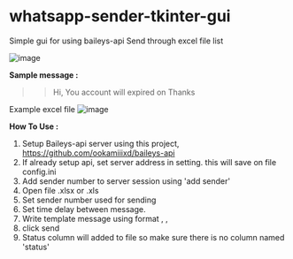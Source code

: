 # whatsapp-sender-tkinter-gui

Simple gui for using baileys-api
Send through excel file list

![image](https://user-images.githubusercontent.com/10081943/193499229-492dad10-58b8-4609-82b6-11fee271374e.png)

**Sample message :**
>>Hi, <col1>
You account will expired on <col3>
Thanks


Example excel file 
![image](https://user-images.githubusercontent.com/10081943/192450427-1b9df1f1-c234-4745-9276-5e4fc4625acc.png)

**How To Use :**
1. Setup Baileys-api server using this project, https://github.com/ookamiiixd/baileys-api
2. If already setup api, set server address in setting. this will save on file config.ini
3. Add sender number to server session using 'add sender'
4. Open file .xlsx or .xls
5. Set sender number used for sending
4. Set time delay between message.
5. Write template message using format <col1>, <col2>, <col3>
6. click send
7. Status column will added to file so make sure there is no column named 'status'





